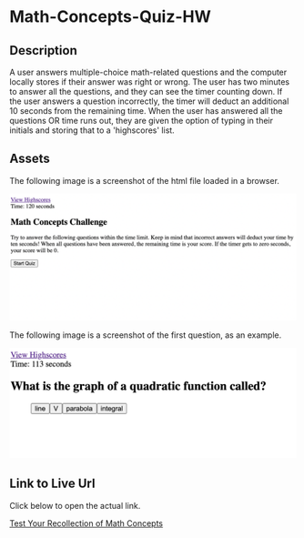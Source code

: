 # Math-Concepts-Quiz-HW

## Description

A user answers multiple-choice math-related questions and the computer locally stores if their answer was right or wrong. The user has two minutes to answer all the questions, and they can see the timer counting down. If the user answers a question incorrectly, the timer will deduct an additional 10 seconds from the remaining time. When the user has answered all the questions OR time runs out, they are given the option of typing in their initials and storing that to a 'highscores' list.

## Assets

The following image is a screenshot of the html file loaded in a browser.

![Screenshot of the Website upon Loading](./Assets/Start-Quiz-Page.png)

The following image is a screenshot of the first question, as an example.

![Screenshot of the Website upon Loading](./Assets/Example-Question1.png)

## Link to Live Url

Click below to open the actual link.

[Test Your Recollection of Math Concepts](https://audrey-g37.github.io/Math-Concepts-Quiz-HW/)
